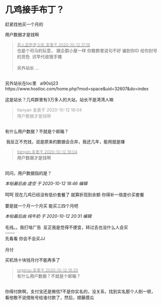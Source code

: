 # 几鸡接手布丁？


赶紧找他买一个月的

用户数据才是钱啊

<div class="quote"><blockquote><font size="2"><a href="https://www.hostloc.com/forum.php?mod=redirect&amp;goto=findpost&amp;pid=9290122&amp;ptid=753448" target="_blank"><font color="#999999">男人至死是少年 发表于 2020-10-12 17:16</font></a></font><br />
也是个司马的玩意， 跟企鹅小屋一样 你敢群里说句不好 骗到你ID 给你封号的货色&nbsp;&nbsp;迟早代收银手镯<br />
<br />
另外站长 ...</blockquote></div><br />
另外站长在loc里&nbsp; &nbsp;al90slj23&nbsp; &nbsp;&nbsp;&nbsp;<br />
https://www.hostloc.com/home.php?mod=space&amp;uid=32607&amp;do=index<br />
<br />
这是站长？几鸡群里有3万多人的大站，站长不是湾湾人嘛<img id="aimg_siGeK" onclick="zoom(this, this.src, 0, 0, 0)" class="zoom" src="https://cdn.jsdelivr.net/gh/hishis/forum-master/public/images/patch.gif" onmouseover="img_onmouseoverfunc(this)" onload="thumbImg(this)" border="0" alt="" />

<div class="quote"><blockquote><font color="#999999">tlanyan 发表于 2020-10-12 18:04</font><br />
<font color="#999999">用户数据才是钱啊</font></blockquote></div><br />
有什么用户数据？不就是个邮箱？

<img src="static/image/smiley/default/lol.gif" smilieid="12" border="0" alt="" /> 我反正不充钱，说是原来的数据会合并，我还几年，能用就是赚

<div class="quote"><blockquote><font size="2"><a href="https://www.hostloc.com/forum.php?mod=redirect&amp;goto=findpost&amp;pid=9290424&amp;ptid=753448" target="_blank"><font color="#999999">tlanyan 发表于 2020-10-12 18:04</font></a></font><br />
用户数据才是钱啊</blockquote></div><br />
同问，用户数据指的是？<img id="aimg_mnt8T" onclick="zoom(this, this.src, 0, 0, 0)" class="zoom" src="https://cdn.jsdelivr.net/gh/hishis/forum-master/public/images/patch.gif" onmouseover="img_onmouseoverfunc(this)" onload="thumbImg(this)" border="0" alt="" />

<i class="pstatus"> 本帖最后由 虚空 于 2020-10-12 18:46 编辑 </i><br />
<br />
呵呵 现在几鸡已经没有低价套餐了 就算折现到余额 你得补一倍差价买套餐<img src="static/image/smiley/default/lol.gif" smilieid="12" border="0" alt="" /><br />
<br />
要是就一个月一个月买 能买三四个月吧<img id="aimg_BGAo7" onclick="zoom(this, this.src, 0, 0, 0)" class="zoom" src="https://cdn.jsdelivr.net/gh/hishis/forum-master/public/images/patch.gif" onmouseover="img_onmouseoverfunc(this)" onload="thumbImg(this)" border="0" alt="" />

<i class="pstatus"> 本帖最后由 纯牛奶 于 2020-10-12 20:31 编辑 </i><br />
<br />
毛线。。我打啥广告&nbsp;&nbsp;反正我是觉得不便宜，转过去也没什么人会买<br />
-----<br />
先看看 你会不会买JJ <img src="static/image/smiley/default/lol.gif" smilieid="12" border="0" alt="" /><br />
<br />
月付<br />
<img id="aimg_uxE5e" onclick="zoom(this, this.src, 0, 0, 0)" class="zoom" src="https://s1.ax1x.com/2020/10/12/0RjlrD.png" onmouseover="img_onmouseoverfunc(this)" onload="thumbImg(this)" border="0" alt="" /><br />


买机场十块钱月付不能再多了

<div class="quote"><blockquote><font size="2"><a href="https://www.hostloc.com/forum.php?mod=redirect&amp;goto=findpost&amp;pid=9290522&amp;ptid=753448" target="_blank"><font color="#999999">rogerxu 发表于 2020-10-12 18:29</font></a></font><br />
有什么用户数据？不就是个邮箱？</blockquote></div><br />
你得付款啊，支付宝还是微信?不是你实名的，没关系，找到实名那个人削一顿，看他敢不说借账号给谁付款了，然后，顺藤摸瓜<img src="static/image/smiley/default/victory.gif" smilieid="14" border="0" alt="" />
